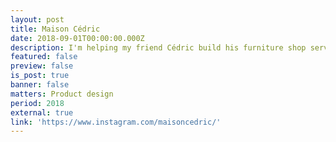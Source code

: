 ```yaml
---
layout: post
title: Maison Cédric
date: 2018-09-01T00:00:00.000Z
description: I'm helping my friend Cédric build his furniture shop service and brand identity.
featured: false
preview: false
is_post: true
banner: false
matters: Product design
period: 2018
external: true
link: 'https://www.instagram.com/maisoncedric/'
---
```

